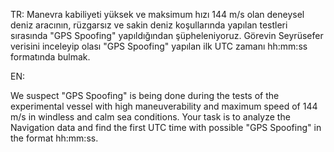 TR: Manevra kabiliyeti yüksek ve maksimum hızı 144 m/s olan deneysel deniz aracının, rüzgarsız ve sakin deniz koşullarında yapılan testleri sırasında "GPS Spoofing" yapıldığından şüpheleniyoruz. Görevin Seyrüsefer verisini inceleyip olası "GPS Spoofing" yapılan ilk UTC zamanı hh:mm:ss formatında bulmak.

EN:

We suspect "GPS Spoofing" is being done during the tests of the experimental vessel with high maneuverability and maximum speed of 144 m/s in windless and calm sea conditions. Your task is to analyze the Navigation data and find the first UTC time with possible "GPS Spoofing" in the format hh:mm:ss.